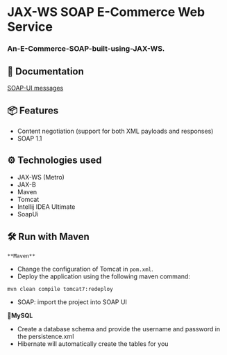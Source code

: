 # JAX-WS SOAP E-Commerce Web Service
### An-E-Commerce-SOAP-built-using-JAX-WS.

## 📃 Documentation
[SOAP-UI messages](https://github.com/AhmedOsama0099/E-Commerce-SOAP/blob/master/E-Commerce-soapui-project-v2.xml)
## 📦 Features
* Content negotiation (support for both XML payloads and responses)
* SOAP 1.1

## ⚙ Technologies used
* JAX-WS (Metro)
* JAX-B
* Maven
* Tomcat
* Intellij IDEA Ultimate
* SoapUi

 ## 🛠 Run with Maven
    **Maven**
* Change the configuration of Tomcat in `pom.xml`. 
* Deploy the application using the following maven command:
 ```
mvn clean compile tomcat7:redeploy
```
* SOAP: import the project into SOAP UI

**🐬MySQL**
* Create a database schema and provide the username and password in the persistence.xml
* Hibernate will automatically create the tables for you
